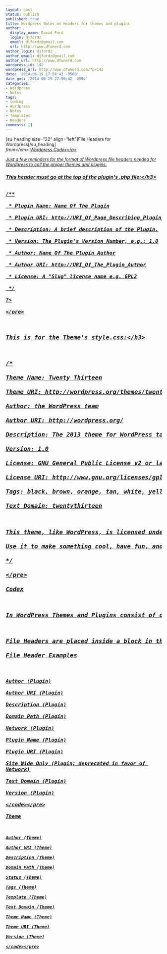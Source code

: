 ```yaml
---
layout: post
status: publish
published: true
title: Wordpress Notes on Headers for themes and plugins
author:
  display_name: David Ford
  login: djfordz
  email: djfordz@gmail.com
  url: http://www.dfwnerd.com
author_login: djfordz
author_email: djfordz@gmail.com
author_url: http://www.dfwnerd.com
wordpress_id: 142
wordpress_url: http://www.dfwnerd.com/?p=142
date: '2014-06-19 17:56:42 -0500'
date_gmt: '2014-06-19 22:56:42 -0500'
categories:
- Wordpress
- Notes
tags:
- coding
- Wordpress
- Notes
- Templates
- Headers
comments: []
---
```

<p>[su_heading size="22" align="left"]File Headers for Wordpress[&#47;su_heading]<br />
<em>from<&#47;em> <a title="Wordpress Codex - File Header" href="http:&#47;&#47;codex.wordpress.org&#47;File_Header">Wordpress Codex<&#47;a></p>
<p>Just a few reminders for the format of Wordpress file headers needed for Wordpress to call the proper themes and plugins.</p>
<h3>This header must go at the top of the plugin's .php file:<&#47;h3></p>
<pre><?php<br />
&#47;**<br />
 * Plugin Name: Name Of The Plugin<br />
 * Plugin URI: http:&#47;&#47;URI_Of_Page_Describing_Plugin_and_Updates<br />
 * Description: A brief description of the Plugin.<br />
 * Version: The Plugin's Version Number, e.g.: 1.0<br />
 * Author: Name Of The Plugin Author<br />
 * Author URI: http:&#47;&#47;URI_Of_The_Plugin_Author<br />
 * License: A "Slug" license name e.g. GPL2<br />
 *&#47;<br />
?><br />
<&#47;pre></p>
<h3>This is for the Theme's style.css:<&#47;h3></p>
<pre>&#47;*<br />
Theme Name: Twenty Thirteen<br />
Theme URI: http:&#47;&#47;wordpress.org&#47;themes&#47;twentythirteen<br />
Author: the WordPress team<br />
Author URI: http:&#47;&#47;wordpress.org&#47;<br />
Description: The 2013 theme for WordPress takes us back to the blog, featuring a full range of post formats, each displayed beautifully in their own unique way. Design details abound, starting with a vibrant color scheme and matching header images, beautiful typography and icons, and a flexible layout that looks great on any device, big or small.<br />
Version: 1.0<br />
License: GNU General Public License v2 or later<br />
License URI: http:&#47;&#47;www.gnu.org&#47;licenses&#47;gpl-2.0.html<br />
Tags: black, brown, orange, tan, white, yellow, light, one-column, two-columns, right-sidebar, flexible-width, custom-header, custom-menu, editor-style, featured-images, microformats, post-formats, rtl-language-support, sticky-post, translation-ready<br />
Text Domain: twentythirteen</p>
<p>This theme, like WordPress, is licensed under the GPL.<br />
Use it to make something cool, have fun, and share what you&amp;#039;ve learned with others.<br />
*&#47;<br />
<&#47;pre><br />
Codex</p>
<p>In WordPress Themes and Plugins consist of one or more files of which one has (Drop-Ins, Must-Use-Plugins: can have) so called File Headers containing meta-information (Name, Version, Author, ...) regarding the concrete Theme or Plugin.</p>
<p>File Headers are placed inside a block in the beginning of the file (not necessarily starting on the very first line), one header per line. A Header consists of a Name and a Value.<br />
File Header Examples</p>
<pre><code>Author (Plugin)<br />
Author URI (Plugin)<br />
Description (Plugin)<br />
Domain Path (Plugin)<br />
Network (Plugin)<br />
Plugin Name (Plugin)<br />
Plugin URI (Plugin)<br />
Site Wide Only (Plugin; deprecated in favor of Network)<br />
Text Domain (Plugin)<br />
Version (Plugin)<br />
<&#47;code><&#47;pre><br />
Theme</p>
<pre><code>Author (Theme)<br />
Author URI (Theme)<br />
Description (Theme)<br />
Domain Path (Theme)<br />
Status (Theme)<br />
Tags (Theme)<br />
Template (Theme)<br />
Text Domain (Theme)<br />
Theme Name (Theme)<br />
Theme URI (Theme)<br />
Version (Theme)<br />
<&#47;code><&#47;pre></p>
